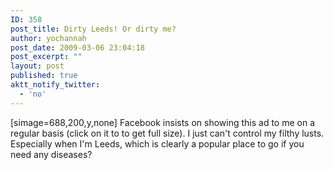 ```yaml
---
ID: 358
post_title: Dirty Leeds! Or dirty me?
author: yochannah
post_date: 2009-03-06 23:04:18
post_excerpt: ""
layout: post
published: true
aktt_notify_twitter:
  - 'no'
---
```

[simage=688,200,y,none] 	Facebook insists on showing this ad to me on a regular basis (click on it to to get full size). I just can't control my filthy lusts. Especially when I'm Leeds, which is clearly a popular place to go if you need any diseases?